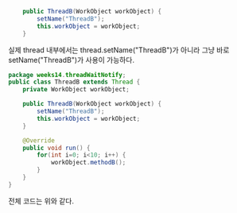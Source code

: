 
```java
    public ThreadB(WorkObject workObject) {
        setName("ThreadB");
        this.workObject = workObject;
    }
```

실제 thread 내부에서는 thread.setName("ThreadB")가 아니라 그냥 바로 setName("ThreadB")가 사용이 가능하다.


```java
package weeks14.threadWaitNotify;
public class ThreadB extends Thread {
    private WorkObject workObject;

    public ThreadB(WorkObject workObject) {
        setName("ThreadB");
        this.workObject = workObject;
    }

    @Override
    public void run() {
        for(int i=0; i<10; i++) {
            workObject.methodB();
        }
    }
}
```

전체 코드는 위와 같다.